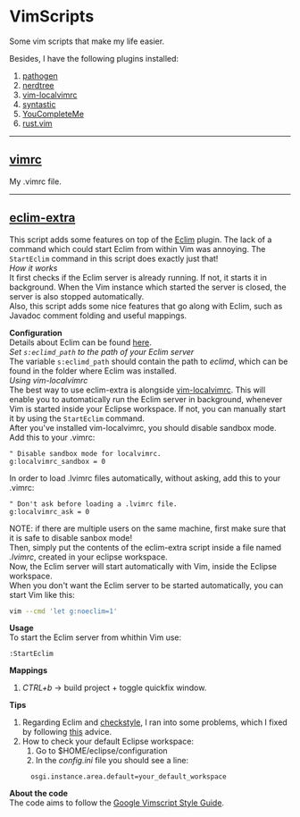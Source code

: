 # VimScripts
Some vim scripts that make my life easier.<br>

Besides, I have the following plugins installed:

1. [pathogen](https://github.com/tpope/vim-pathogen)
2. [nerdtree](https://github.com/scrooloose/nerdtree)
3. [vim-localvimrc](https://github.com/embear/vim-localvimrc)
4. [syntastic](https://github.com/vim-syntastic/syntastic)
5. [YouCompleteMe](https://github.com/Valloric/YouCompleteMe)
6. [rust.vim](https://github.com/rust-lang/rust.vim)
<hr>

## [vimrc](vimrc)
My .vimrc file.
<hr>

## [eclim-extra](eclim-extra)
This script adds some features on top of the [Eclim](https://github.com/ervandew/eclim) plugin. 
The lack of a command which could start Eclim from within Vim was annoying.
The `StartEclim` command in this script does exactly just that!<br>
*How it works*<br>
It first checks if the Eclim server is already running. If not, it starts it in background. When the Vim instance which started the server is closed, the server is also stopped automatically.<br>
Also, this script adds some nice features that go along with Eclim, such as Javadoc comment folding and useful mappings.<br>

**Configuration**<br>
Details about Eclim can be found [here](http://eclim.org/).<br>
*Set `s:eclimd_path` to the path of your Eclim server*<br>
The variable `s:eclimd_path` should contain the path to *eclimd*, which can be found in the folder where Eclim was installed.<br>
*Using vim-localvimrc*<br>
The best way to use eclim-extra is alongside [vim-localvimrc](https://github.com/embear/vim-localvimrc). This will enable you to automatically run the Eclim server in background, whenever Vim is started inside your Eclipse workspace. If not, you can manually start it by using the `StartEclim` command.<br>
After you've installed vim-localvimrc, you should disable sandbox mode. Add this to your .vimrc:
```Vim script
" Disable sandbox mode for localvimrc.
g:localvimrc_sandbox = 0
```
In order to load .lvimrc files automatically, without asking, add this to your .vimrc:
```Vim script
" Don't ask before loading a .lvimrc file.
g:localvimrc_ask = 0
```
NOTE: if there are multiple users on the same machine, first make sure that it is safe to disable sanbox mode!<br>
Then, simply put the contents of the eclim-extra script inside a file named *.lvimrc*, created in your eclipse workspace.<br>
Now, the Eclim server will start automatically with Vim, inside the Eclipse workspace.<br>
When you don't want the Eclim server to be started automatically, you can start Vim like this:
```Bash
vim --cmd 'let g:noeclim=1' 
```

**Usage**<br>
To start the Eclim server from whithin Vim use:
```Vim script
:StartEclim
```

**Mappings**<br>
1. *CTRL+b* -> build project + toggle quickfix window.

**Tips**<br>
1. Regarding Eclim and [checkstyle](checkstyle.sourceforge.net), I ran into some problems, which I fixed by following [this](https://www.chromium.org/developers/checkstyle) advice.<br>
2. How to check your default Eclipse workspace:
    1. Go to $HOME/eclipse/configuration
    2. In the *config.ini* file you should see a line:
    ```
      osgi.instance.area.default=your_default_workspace
    ```

**About the code**<br>
The code aims to follow the [Google Vimscript Style Guide](https://google.github.io/styleguide/vimscriptguide.xml).

